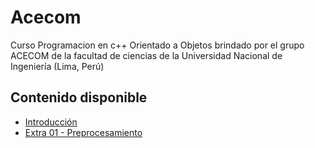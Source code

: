 # Acecom
Curso Programacion en c++ Orientado a Objetos brindado por el grupo ACECOM de la facultad de ciencias de la Universidad Nacional de Ingeniería (Lima, Perú)

## Contenido disponible
* [Introducción](https://github.com/BitzerAr/Acecom/tree/master/Introduccion)
* [Extra 01 - Preprocesamiento](https://github.com/BitzerAr/Acecom/tree/master/Extra01-Preprocesamiento)
